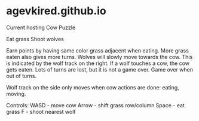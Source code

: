 # agevkired.github.io

Current hosting Cow Puzzle

Eat grass
Shoot wolves

Earn points by having same color grass adjacent when eating. More grass eaten also gives more turns.
Wolves will slowly move towards the cow. This is indicated by the wolf track on the right.
If a wolf touches a cow, the cow gets eaten. Lots of turns are lost, but it is not a game over.
Game over when out of turns.

Wolf track on the side only moves when cow actions are done: eating, moving.

Controls:
WASD - move cow
Arrow - shift grass row/column
Space - eat grass
F - shoot nearest wolf
